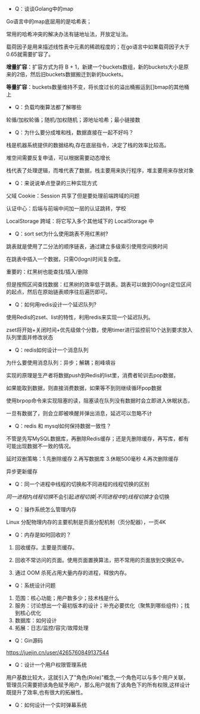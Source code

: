 - Q：谈谈Golang中的map

Go语言中的map底层用的是哈希表；

常用的哈希冲突的解决办法有链地址法，开放定址法。

载荷因子是用来描述线性表中元素的稀疏程度的；在go语言中如果载荷因子大于0.65就需要扩容了。

**增量扩容**：扩容方式为将 B + 1，新建一个buckets数组，新的buckets大小是原来的2倍，然后旧buckets数据搬迁到新的buckets。

**等量扩容**：buckets数量维持不变，将长度过长的溢出桶搬运到[]bmap的其他桶上

- Q：负载均衡算法都了解哪些

轮循/加权轮循；随机/加权随机；源地址哈希；最小链接数

- Q：为什么要分成堆和栈，数据直接在一起不好吗？

栈是机器系统提供的数据结构,存在底层指令，决定了栈的效率比较高。

堆空间需要反复申请，可以根据需要动态增长

栈代表了处理逻辑，而堆代表了数据，栈主要用来执行程序，堆主要用来存放对象

- Q：来说说单点登录的三种实现方式

父域 Cookie：Session 共享了但是要处理前端跨域的问题

认证中心：后端与前端中间加一层的认证跳转，学校

LocalStorage 跨域：将它写入多个其他域下的 LocalStorage 中

- Q：sort set为什么使用跳表不用红黑树?

跳表就是使用了二分法的顺序链表，通过建立多级索引使用空间换时间

在跳表中插入一个数据，只需O(logn)时间复杂度。

重要的：红黑树也能查找/插入/删除

但是按照区间查找数据：红黑树的效率低于跳表。跳表可以做到O(logn)定位区间的起点，然后在原始链表顺序往后遍历即可。

- Q：如何用redis设计一个延迟队列?

使用Redis的zset、list的特性，利用redis来实现一个延迟队列。

zset将开始+关闭时间+优先级做个分数，使用timer进行监控前10个达到要求放入队列里面并修改状态

- Q：redis如何设计一个消息队列

为什么要使用消息队列：异步；解耦；削峰填谷

实现的原理是生产者将数据push到Redis的list里，消费者轮训去pop数据，

如果能取到数据，则直接消费数据，如果等不到则继续循环pop数据

使用brpop命令来实现阻塞的读，阻塞读在队列没有数据时会立即进入休眠状态，

一旦有数据了，则会立即被唤醒并弹出消息，延迟可以忽略不计

- Q：redis 和 mysql如何保持数据一致性？

不管是先写MySQL数据库，再删除Redis缓存；还是先删除缓存，再写库，都有可能出现数据不一致的情况。

延时双删策略：1.先删除缓存 	2.再写数据库 3.休眠500毫秒 4.再次删除缓存

异步更新缓存

- Q：同一个进程中线程的切换和不同进程的线程切换的区别

*同一进程*内*线程切换*不会引起*进程切换*|*不同进程中*的*线程切换*才会切换

- Q：操作系统怎么管理内存

Linux 分配物理内存的主要机制是页面分配机制（页分配器），一页4K

- Q：内存是如何回收的？

1. 回收缓存。主要是页缓存。

2. 回收不常访问的页面。使用页面置换算法，把不常用的页面放到交换区中。

3. 通过 OOM 杀死占用大量内存的进程，释放内存。

- Q：系统设计问题

1. 范围：核心功能；用户数多少；技术栈是什么
2. 服务：讨论想出一个最初版本的设计；补充必要优化（聚焦到哪些组件）；找到核心优化
3. 数据库：如何设计
4. 拓展：日志/监控/容灾/故障处理

- Q：Gin源码

https://juejin.cn/user/4265760849137544

- Q：设计一个用户权限管理系统

用户基数比较大，这就引入了"角色(Role)"概念,一个角色可以与多个用户关联，管理员只需要把该角色赋予用户，那么用户就有了该角色下的所有权限,这样设计既提升了效率,也有很大的拓展性。

- Q：如何设计一个实时弹幕系统

